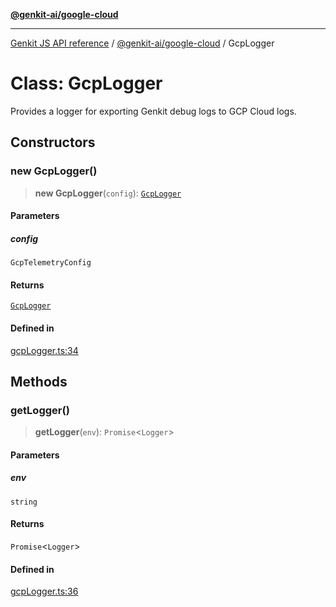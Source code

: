 [**@genkit-ai/google-cloud**](../README.md)

***

[Genkit JS API reference](../../../README.md) / [@genkit-ai/google-cloud](../README.md) / GcpLogger

# Class: GcpLogger

Provides a logger for exporting Genkit debug logs to GCP Cloud
logs.

## Constructors

### new GcpLogger()

> **new GcpLogger**(`config`): [`GcpLogger`](GcpLogger.md)

#### Parameters

##### config

`GcpTelemetryConfig`

#### Returns

[`GcpLogger`](GcpLogger.md)

#### Defined in

[gcpLogger.ts:34](https://github.com/firebase/genkit/blob/286538acadb0c266800cfa4edc099546226d5af8/js/plugins/google-cloud/src/gcpLogger.ts#L34)

## Methods

### getLogger()

> **getLogger**(`env`): `Promise`\<`Logger`\>

#### Parameters

##### env

`string`

#### Returns

`Promise`\<`Logger`\>

#### Defined in

[gcpLogger.ts:36](https://github.com/firebase/genkit/blob/286538acadb0c266800cfa4edc099546226d5af8/js/plugins/google-cloud/src/gcpLogger.ts#L36)
